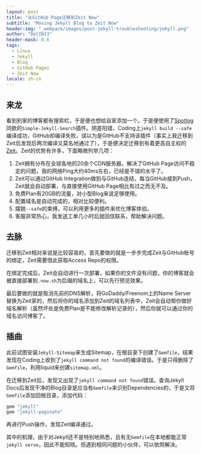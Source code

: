 ```yaml
---
layout: post
title: "从GitHub Page迁移到Zeit Now"
subtitle: "Moving Jekyll Blog to Zeit Now"
header-img: "_webpack/images/post-jekyll-troubleshooting/jekyll.png"
author: "DotIN13"
header-mask: 0.6
tags:
  - Linux
  - Jekyll
  - Blog
  - GitHub Pages
  - Zeit Now
locale: zh-cn
---
```


## 来龙

看到别家的博客都有搜索栏，于是便也想给自家添加一个。于是便使用了[Spotlog](https://soptq.me/2019/04/03/implement-search)同款的`Simple-Jekyll-Search`插件。阴差阳错，Coding上`jekyll build --safe`编译成功，GitHub却编译失败，误以为是GitHub不支持该插件（事实上我迁移到Zeit后发现后两次编译又莫名地通过了），于是便决定迁移到有着更高自主权的[Zeit](https://zeit.co/)。Zeit的优势有许多，下面略微列举几项：

1. Zeit拥有分布在全球各地的20余个CDN服务器，解决了GitHub Page访问不稳定的问题，我的网络Ping大约40ms左右，已经是不错的水平了。
2. Zeit可以通过GitHub Integration做到与GitHub连结，每当GitHub接到Push，Zeit就会自动部署，与直接使用GitHub Page相比有过之而无不及。
3. 免费Plan有20GB的流量，对小型Blog来说足够使用。
4. 配置域名是自动完成的，相对比较便利。
5. 摆脱`--safe`的束缚，可以利用更多的插件来优化博客体验。
6. 客服非常热心，我发送工单几小时后就回信联系，帮助解决问题。

## 去脉

迁移到Zeit相对来说是比较容易的，首先要做的就是一步步完成Zeit与GitHub帐号的绑定，Zeit需要借此获取Access Repo的权限。

在绑定完成后，Zeit会自动进行一次部署，如果你的文件没有问题，你的博客就会被直接部署到`.now.sh`为后缀的域名上，可以先行预览效果。

最后要做的就是取消先前的DNS解析，将GoDaddy/Freenom上的Name Server替换为Zeit家的，然后将你的域名添加到Zeit的域名列表中，Zeit会自动帮你做好域名解析（虽然坏处是免费Plan是不能修改解析记录的），然后你就可以通过你的域名访问博客了。

## 插曲

此前试图安装`Jekyll-Sitemap`来生成Sitemap，在根目录下创建了`Gemfile`，结果发现在Coding上收到了`jekyll command not found`的编译错误。于是只得删除了`Gemfile`，利用liquid来创建`sitemap.xml`。

在迁移到Zeit后，发现又出现了`jekyll command not found`错误。查询Jekyll Docs后发现干净的Blog目录是应当有`Gemfile`来识别Dependencies的，于是又将`Gemfile`添加回根目录，添加代码：

```ruby
gem "jekyll"
gem "jekyll-paginate"
```

再进行Push操作，发现Zeit编译通过。

其中的机理，由于对Jekyll还不是特别地熟悉，且有无`Gemfile`在本地都能正常`jekyll serve`，因此不能知晓。但遇到相同问题的小伙伴，可以依照解决。